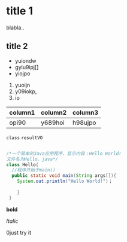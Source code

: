 # title 1

blabla..

## title 2

- yuiondw
- gyiu9ipj[]
- yiojpo

1. yuoijn
2. y09iokp,
3. io

| column1 | column2 | column3|
|---------|---------|--------|
| opi90   | y689hoi | h98ujpo|

`class` `resultVO`

```java

/*一个简单的Java应用程序，显示内容：Hello World!
文件名为Hello．java*/
class Hello{
  //程序开始于main()
  public static void main(String args[]){
    System.out.println("Hello World!")；
     
    }
 }
```

**bold**

*Italic*


0just try it